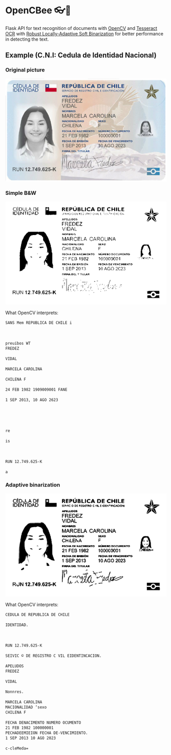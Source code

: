 # OpenCBee 👓🐝

Flask API for text recognition of documents with [OpenCV](https://opencv.org/) and [Tesseract OCR](https://github.com/tesseract-ocr/tesseract) with [Robust Locally-Adaptive Soft Binarization](https://stackoverflow.com/a/57103789) for better performance in detecting the text.

## Example (C.N.I: Cedula de Identidad Nacional)

### Original picture

![original picture](img/org.jpg)

### Simple B&W

![black and white](img/b&n.png)

What OpenCV interprets:
```
SANS Mem REPUBLICA DE CHILE i

   

preuibos WT
FREDEZ

VIDAL

MARCELA CAROLINA

CHILENA F

24 FEB 1982 1909009001 FANE

1 SEP 2013, 10 AGO 2623

 

   

re

is

 

RUN 12.749.625-K

a
```

### Adaptive binarization

![black and white](img/proc.png)

What OpenCV interprets:
```
CEDULA DE REPUBLICA DE CHILE

IDENTIDAD.

 

RUN 12.749.625-K

SEIVIC © DE REGISTRO C VIL EIDENTINCACION.

APELUDOS
FREDEZ

VIDAL

Nonnres.

MARCELA CAROLINA
MACIONALIDAD ‘sexo
CHILENA F

FECHA DENACIMENTO NUMERO OCUMENTO
21 FEB 1982 100000001
PECHADEEMIEION FECHA DE-VENCIMIENTO.
1 SEP 2013 10 AGO 2023

c-cleMeda=
```